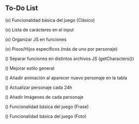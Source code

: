 ## To-Do List

(x) Funcionalidad básica del juego (Clásico)

(x) Lista de carácteres en el input

(x) Organizar JS en funciones

(x) Pisos/Hijos específicos (más de uno por personaje)

() Separar funciones en distintos archivos JS (getCharacters())

() Mejorar estilo general

() Añadir animación al aparecer nuevo personaje en la tabla

() Actualizar personaje cada 24h

() Añadir Imágenes de cada personaje

() Funcionalidad básica del juego (Frase)

() Funcionalidad básica del juego (Foto)
